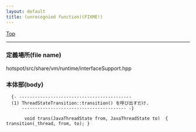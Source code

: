 ```yaml
---
layout: default
title: (unrecognied function)(FIXME!)
---
```

[Top](../index.html)

--- 
### 定義場所(file name)
hotspot/src/share/vm/runtime/interfaceSupport.hpp


### 本体部(body)
```
  {- -------------------------------------------
  (1) ThreadStateTransition::transition() を呼び出すだけ.
      ---------------------------------------- -}

	   void trans(JavaThreadState from, JavaThreadState to)  { transition(_thread, from, to); }
	
```


